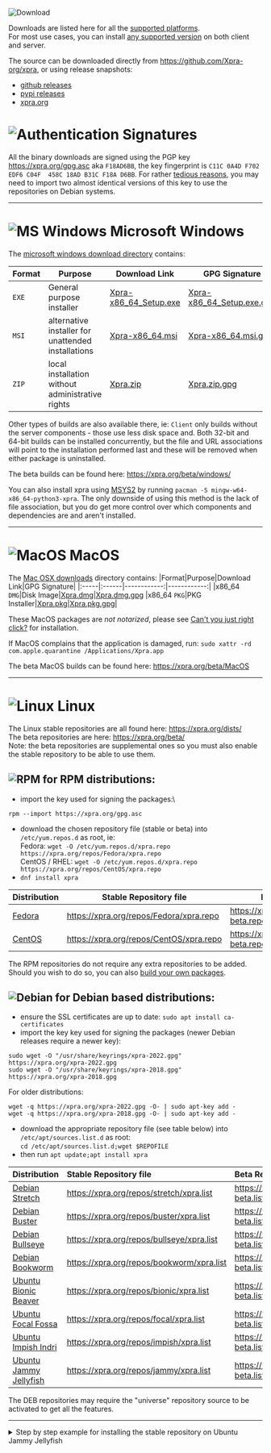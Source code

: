 ![Download](https://xpra.org/icons/download.png)

Downloads are listed here for all the [supported platforms](./Platforms).\
For most use cases, you can install [any supported version](./Versions) on both client and server.

The source can be downloaded directly from https://github.com/Xpra-org/xpra, or using release snapshots:
* [github releases](https://github.com/Xpra-org/xpra/releases)
* [pypi releases](https://pypi.org/project/xpra/#history)
* [xpra.org](https://xpra.org/src/)

# ![Authentication](https://xpra.org/icons/authentication.png) Signatures
All the binary downloads are signed using the PGP key https://xpra.org/gpg.asc aka `F18AD6BB`, the key fingerprint is `C11C 0A4D F702 EDF6 C04F  458C 18AD B31C F18A D6BB`.
For rather [tedious reasons](https://github.com/Xpra-org/xpra/issues/3446), you may need to import two almost identical versions of this key to use the repositories on Debian systems.

***

# ![MS Windows](https://xpra.org/icons/win32.png) Microsoft Windows
The [microsoft windows download directory](https://xpra.org/dists/windows/) contains:

|Format|Purpose|Download Link|GPG Signature|
|------|-------|-------------|-------------|
|`EXE`|General purpose installer|[Xpra-x86_64_Setup.exe](https://xpra.org/dists/windows/Xpra-x86_64_Setup.exe)|[Xpra-x86_64_Setup.exe.gpg](https://xpra.org/dists/windows/Xpra-x86_64_Setup.exe.gpg)
|`MSI`|alternative installer for unattended installations|[Xpra-x86_64.msi](https://xpra.org/dists/windows/Xpra-x86_64.msi)|[Xpra-x86_64.msi.gpg](https://xpra.org/dists/windows/Xpra-x86_64.msi.gpg)|
|`ZIP`|local installation without administrative rights|[Xpra.zip](https://xpra.org/dists/windows/Xpra.zip)|[Xpra.zip.gpg](https://xpra.org/dists/windows/Xpra.zip.gpg)|

Other types of builds are also available there, ie: `Client` only builds without the server components - those use less disk space and.
Both 32-bit and 64-bit builds can be installed concurrently, but the file and URL associations will point to the installation performed last and these will be removed when either package is uninstalled.

The beta builds can be found here: https://xpra.org/beta/windows/

You can also install xpra using [MSYS2](http://www.msys2.org/) by running `pacman -S mingw-w64-x86_64-python3-xpra`. The only downside of using this method is the lack of file association, but you do get more control over which components and dependencies are and aren't installed.

***

# ![MacOS](https://xpra.org/icons/osx.png) MacOS
The [Mac OSX downloads](https://xpra.org/dists/MacOS/) directory contains:
|Format|Purpose|Download Link|GPG Signature|
|:-----|:------|------------:|------------:|
|x86_64 `DMG`|Disk Image|[Xpra.dmg](https://xpra.org/dists/MacOS/x86_64/Xpra.dmg)|[Xpra.dmg.gpg](https://xpra.org/dists/MacOS/x86_64/Xpra.dmg.gpg)
|x86_64 `PKG`|PKG Installer|[Xpra.pkg](https://xpra.org/dists/osx/x86_64/Xpra.pkg)|[Xpra.pkg.gpg](https://xpra.org/dists/MacOS/x86_64/Xpra.pkg.gpg)|

These MacOS packages are *not notarized*, please see [Can't you just right click?](https://lapcatsoftware.com/articles/unsigned.html) for installation.

If MacOS complains that the application is damaged, run: `sudo xattr -rd com.apple.quarantine /Applications/Xpra.app`

The beta MacOS builds can be found here: https://xpra.org/beta/MacOS

***

# ![Linux](https://xpra.org/icons/linux.png) Linux
The Linux stable repositories are all found here: https://xpra.org/dists/ \
The beta repositories are here: https://xpra.org/beta/  
Note: the beta repositories are supplemental ones so you must also enable the stable repository to be able to use them.


## ![RPM](https://xpra.org/icons/rpm.png) for RPM distributions:
* import the key used for signing the packages:\
```shell
rpm --import https://xpra.org/gpg.asc
```
* download the chosen repository file (stable or beta) into `/etc/yum.repos.d` as root, ie:\
Fedora: `wget -O /etc/yum.repos.d/xpra.repo https://xpra.org/repos/Fedora/xpra.repo` \
CentOS / RHEL: `wget -O /etc/yum.repos.d/xpra.repo https://xpra.org/repos/CentOS/xpra.repo`
* `dnf install xpra`

|Distribution|Stable Repository file|Beta Repository File|
|------------|---------------|--------------------|
|[Fedora](https://getfedora.org/)|https://xpra.org/repos/Fedora/xpra.repo|https://xpra.org/repos/Fedora/xpra-beta.repo|
|[CentOS](https://www.centos.org/)|https://xpra.org/repos/CentOS/xpra.repo|https://xpra.org/repos/CentOS/xpra-beta.repo|

The RPM repositories do not require any extra repositories to be added. \
Should you wish to do so, you can also [build your own packages](./Building-RPM).

## ![Debian](https://xpra.org/icons/debian.png) for Debian based distributions:
* ensure the SSL certificates are up to date:
`sudo apt install ca-certificates`
* import the key key used for signing the packages (newer Debian releases require a newer key):
```shell
sudo wget -O "/usr/share/keyrings/xpra-2022.gpg" https://xpra.org/xpra-2022.gpg
sudo wget -O "/usr/share/keyrings/xpra-2018.gpg" https://xpra.org/xpra-2018.gpg
```
For older distributions:
```shell
wget -q https://xpra.org/xpra-2022.gpg -O- | sudo apt-key add -
wget -q https://xpra.org/xpra-2018.gpg -O- | sudo apt-key add -
```
* download the appropriate repository file (see table below) into  `/etc/apt/sources.list.d` as root:\
`cd /etc/apt/sources.list.d;wget $REPOFILE`
* then run `apt update;apt install xpra`

|Distribution|Stable Repository file|Beta Repository File|
|:-----------|:--------------|:-------------------|
|[Debian Stretch](https://wiki.debian.org/DebianStretch)|https://xpra.org/repos/stretch/xpra.list|https://xpra.org/repos/stretch/xpra-beta.list|
|[Debian Buster](https://wiki.debian.org/DebianBuster)|https://xpra.org/repos/buster/xpra.list|https://xpra.org/repos/buster/xpra-beta.list|
|[Debian Bullseye](https://wiki.debian.org/DebianBullseye)|https://xpra.org/repos/bullseye/xpra.list|https://xpra.org/repos/bullseye/xpra-beta.list|
|[Debian Bookworm](https://www.debian.org/releases/bookworm/)|https://xpra.org/repos/bookworm/xpra.list|https://xpra.org/repos/bookworm/xpra-beta.list|
|[Ubuntu Bionic Beaver](https://wiki.ubuntu.com/BionicBeaver)|https://xpra.org/repos/bionic/xpra.list|https://xpra.org/repos/bionic/xpra-beta.list|
|[Ubuntu Focal Fossa](https://wiki.ubuntu.com/FocalFossa)|https://xpra.org/repos/focal/xpra.list|https://xpra.org/repos/focal/xpra-beta.list|
|[Ubuntu Impish Indri](https://launchpad.net/ubuntu/impish)|https://xpra.org/repos/impish/xpra.list|https://xpra.org/repos/impish/xpra-beta.list|
|[Ubuntu Jammy Jellyfish](https://releases.ubuntu.com/22.04/)|https://xpra.org/repos/jammy/xpra.list|https://xpra.org/repos/jammy/xpra-beta.list|


The DEB repositories may require the "universe" repository source to be activated to get all the features.


***

<details>
  <summary>Step by step example for installing the stable repository on Ubuntu Jammy Jellyfish</summary>

```
DISTRO=jammy
#install https support for apt (which may be installed already):
sudo apt-get update
sudo apt-get install apt-transport-https software-properties-common
sudo apt install ca-certificates
# add Xpra GPG key(s)
sudo wget -O "/usr/share/keyrings/xpra-2022.gpg" https://xpra.org/xpra-2022.gpg
# older distributions may also need:
# sudo wget -O "/usr/share/keyrings/xpra-2018.gpg" https://xpra.org/xpra-2018.gpg
# add Xpra repository
wget -O "/etc/apt/sources.list.d/xpra.list" https://xpra.org/repos/$DISTRO/xpra.list
# optional beta channel:
# wget -O "/etc/apt/sources.list.d/xpra-beta.list" https://xpra.org/repos/$DISTRO/xpra-beta.list
# install Xpra package
sudo apt-get update
sudo apt-get install xpra
```
For other distributions, simply change `DISTRO` to match your distribution name.
</details>